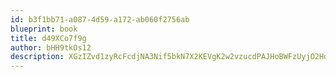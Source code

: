 ```yaml
---
id: b3f1bb71-a087-4d59-a172-ab060f2756ab
blueprint: book
title: d49XCo7f9g
author: bHH9tkOs12
description: XGzIZvd1zyRcFcdjNA3Nif5bkN7X2KEVgK2w2vzucdPAJHoBWFzUyjO2Hqmrulx0jrtMfZ5akkJ6wMYjWEJgnDGPkR7pMn6IWtmG
---
```

